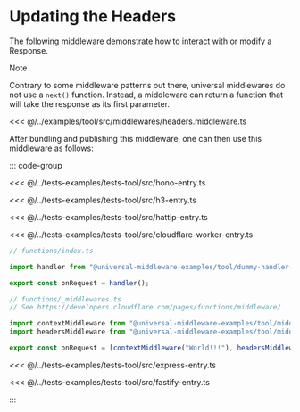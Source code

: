 # Updating the Headers

The following middleware demonstrate how to interact with or modify a Response.

> [!NOTE]
> Contrary to some middleware patterns out there, universal middlewares do not use a `next()` function. 
> Instead, a middleware can return a function that will take the response as its first parameter.

<<< @/../examples/tool/src/middlewares/headers.middleware.ts

After bundling and publishing this middleware, one can then use this middleware as follows:

::: code-group

<<< @/../tests-examples/tests-tool/src/hono-entry.ts

<<< @/../tests-examples/tests-tool/src/h3-entry.ts

<<< @/../tests-examples/tests-tool/src/hattip-entry.ts

<<< @/../tests-examples/tests-tool/src/cloudflare-worker-entry.ts

```ts [cloudflare-pages]
// functions/index.ts

import handler from "@universal-middleware-examples/tool/dummy-handler-cloudflare-pages";

export const onRequest = handler();

// functions/_middlewares.ts
// See https://developers.cloudflare.com/pages/functions/middleware/

import contextMiddleware from "@universal-middleware-examples/tool/middlewares/context-middleware-cloudflare-pages";
import headersMiddleware from "@universal-middleware-examples/tool/middlewares/headers-middleware-cloudflare-pages";

export const onRequest = [contextMiddleware("World!!!"), headersMiddleware()];
```

<<< @/../tests-examples/tests-tool/src/express-entry.ts

<<< @/../tests-examples/tests-tool/src/fastify-entry.ts

:::

